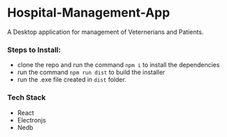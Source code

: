 # Hospital-Management-App
A Desktop application for management of Veternerians and Patients.

### Steps to Install:
- clone the repo and run the command ```npm i``` to install the dependencies
- run the command ```npm run dist``` to build the installer
- run the .exe file created in ```dist``` folder.

### Tech Stack
- React
- Electronjs
- Nedb






